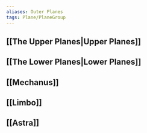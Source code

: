 ```yaml
---
aliases: Outer Planes
tags: Plane/PlaneGroup
---
```

## [[The Upper Planes|Upper Planes]]
## [[The Lower Planes|Lower Planes]]
## [[Mechanus]]
## [[Limbo]]
## [[Astra]]